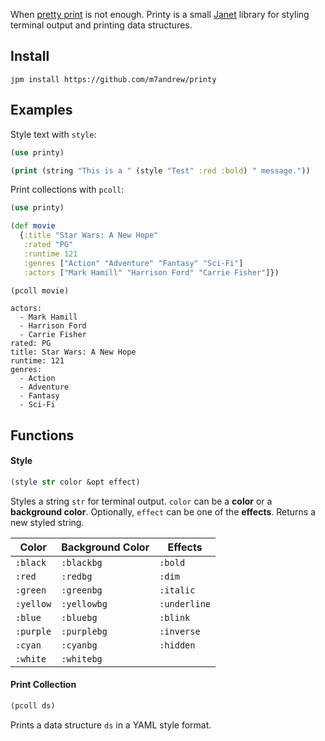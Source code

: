 
When [pretty print](https://janetdocs.com/pp) is not enough. Printy is a small [Janet](https://janet-lang.org/) library for styling terminal output and printing data structures.

## Install

```
jpm install https://github.com/m7andrew/printy
```

## Examples

Style text with `style`:

```clojure
(use printy)

(print (string "This is a " (style "Test" :red :bold) " message."))
```

Print collections with `pcoll`:

```clojure
(use printy)

(def movie
  {:title "Star Wars: A New Hope"
   :rated "PG"
   :runtime 121
   :genres ["Action" "Adventure" "Fantasy" "Sci-Fi"]
   :actors ["Mark Hamill" "Harrison Ford" "Carrie Fisher"]})

(pcoll movie)
```
```
actors:
  - Mark Hamill
  - Harrison Ford
  - Carrie Fisher
rated: PG
title: Star Wars: A New Hope
runtime: 121
genres:
  - Action
  - Adventure
  - Fantasy
  - Sci-Fi
```

## Functions

#### Style

```clojure
(style str color &opt effect)
```

Styles a string `str` for terminal output. `color` can be a **color** or a **background color**. 
Optionally, `effect` can be one of the **effects**. Returns a new styled string.

Color    | Background Color | Effects
---------|------------------|---------
`:black` | `:blackbg`       | `:bold`
`:red`   | `:redbg`         | `:dim`
`:green` | `:greenbg`       | `:italic`
`:yellow`| `:yellowbg`      | `:underline`
`:blue`  | `:bluebg`        | `:blink`
`:purple`| `:purplebg`      | `:inverse`
`:cyan`  | `:cyanbg`        | `:hidden`
`:white` | `:whitebg`       |

#### Print Collection

```clojure
(pcoll ds)
```

Prints a data structure `ds` in a YAML style format.